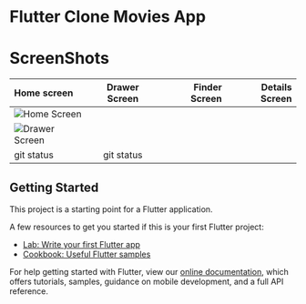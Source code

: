 # Flutter Clone Movies App 


# ScreenShots

| Home screen  | Drawer Screen  | Finder Screen  | Details Screen  |
| :---         |     :---:      |          ---:  |           ---:  |
|![Home Screen](https://user-images.githubusercontent.com/78031893/147929138-fa063eb2-9b10-47be-919c-d315cca8176f.jpg) |
|![Drawer Screen](https://user-images.githubusercontent.com/78031893/147929278-e044e14e-eec4-407f-85fe-a54beabebf9e.jpg) |
   | git status     | git status      |




## Getting Started

This project is a starting point for a Flutter application.

A few resources to get you started if this is your first Flutter project:

- [Lab: Write your first Flutter app](https://flutter.dev/docs/get-started/codelab)
- [Cookbook: Useful Flutter samples](https://flutter.dev/docs/cookbook)

For help getting started with Flutter, view our
[online documentation](https://flutter.dev/docs), which offers tutorials,
samples, guidance on mobile development, and a full API reference.

